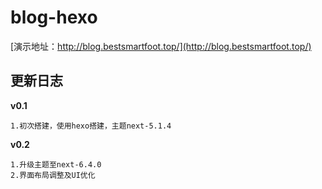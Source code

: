 # blog-hexo
[演示地址：http://blog.bestsmartfoot.top/](http://blog.bestsmartfoot.top/)
## 更新日志 ##
**v0.1**
```
1.初次搭建，使用hexo搭建，主题next-5.1.4
```
**v0.2**
```
1.升级主题至next-6.4.0
2.界面布局调整及UI优化
```
